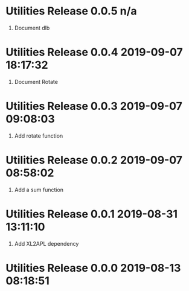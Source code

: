 # Utilities Release 0.0.5 n/a                
1. Document dlb

# Utilities Release 0.0.4 2019-09-07 18:17:32
1. Document Rotate

# Utilities Release 0.0.3 2019-09-07 09:08:03
1. Add rotate function

# Utilities Release 0.0.2 2019-09-07 08:58:02
1. Add a sum function

# Utilities Release 0.0.1 2019-08-31 13:11:10
1. Add XL2APL dependency

# Utilities Release 0.0.0 2019-08-13 08:18:51

